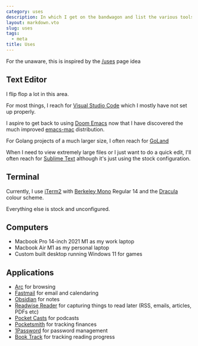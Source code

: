 ```yaml
---
category: uses
description: In which I get on the bandwagon and list the various tools of my trade
layout: markdown.vto
slug: uses
tags:
  - meta
title: Uses
---
```

For the unaware, this is inspired by the [/uses](https://uses.tech) page idea

## Text Editor

I flip flop a lot in this area.

For most things, I reach for [Visual Studio Code](https://code.visualstudio.com/) which I mostly have not set up properly.

I aspire to get back to using [Doom Emacs](https://github.com/doomemacs/doomemacs) now that I have discovered the much improved [emacs-mac](https://bitbucket.org/mituharu/emacs-mac/src) distribution.

For Golang projects of a much larger size, I often reach for [GoLand](https://www.jetbrains.com/go/)

When I need to view extremely large files or I just want to do a quick edit, I'll often reach for [Sublime Text](https://www.sublimetext.com) although it's just using the stock configuration.

## Terminal

Currently, I use [iTerm2](https://iterm2.com) with [Berkeley Mono](https://berkeleygraphics.com/typefaces/berkeley-mono/) Regular 14 and the [Dracula](https://draculatheme.com/iterm/) colour scheme.

Everything else is stock and unconfigured.

## Computers

- Macbook Pro 14-inch 2021 M1 as my work laptop
- Macbook Air M1 as my personal laptop
- Custom built desktop running Windows 11 for games

## Applications

- [Arc](https://arc.net/) for browsing
- [Fastmail](https://fastmail.com/) for email and calendaring
- [Obsidian](https://obsidian.md) for notes
- [Readwise Reader](https://readwise.io/read) for capturing things to read later (RSS, emails, articles, PDFs etc)
- [Pocket Casts](https://pocketcasts.com) for podcasts
- [Pocketsmith](https://pocketsmith.com) for tracking finances
- [1Password](https://1password.com/) for password management
- [Book Track](https://booktrack.app/) for tracking reading progress
